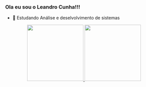 ### Ola eu sou o Leandro Cunha!!!

- 🌱 Estudando Análise e deselvolvimento de sistemas

<div align="center">
  <a href="https://github.com/lecunha23">
  <img height="180em" src="https://github-readme-stats.vercel.app/api?username=lecunha23&show_icons=true&theme=dark&include_all_commits=true&count_private=true"/>
  <img height="180em" src="https://github-readme-stats.vercel.app/api/top-langs/?username=lecunha23&layout=compact&langs_count=7&theme=dark"/>
</div>
